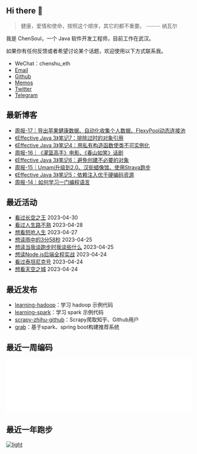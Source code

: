 ## Hi there 👋

> 健康，爱情和使命，按照这个顺序，其它的都不重要。 ------ 纳瓦尔

我是 ChenSoul，一个 Java 软件开发工程师，目前工作在武汉。

如果你有任何反馈或者希望讨论某个话题，欢迎使用以下方式联系我。
- WeChat：chenshu_eth
- [Email](mailto:chensoul.eth@gmail.com)
- [Github](https://github.com/chensoul)
- [Memos](https://memos.chensoul.com)
- [Twitter](https://twitter.com/chensoul_eth)
- [Telegram](https://t.me/chensoul_share)

## 最新博客

<!-- blog starts -->
- [周报-17｜导出苹果健康数据、自动化收集个人数据、FlexyPool动态连接池](https://blog.chensoul.com/posts/2023/05/06/weekly_review_17/)
- [《Effective Java 3》笔记7：排除过时的对象引用](https://blog.chensoul.com/posts/2023/05/05/eliminate-obsolete-object-references/)
- [《Effective Java 3》笔记4：用私有构造函数使类不可实例化](https://blog.chensoul.com/posts/2023/05/05/enforce-noninstantiability-with-a-private-constructor/)
- [周报-16｜《灌篮高手》电影、《春山如笑》话剧](https://blog.chensoul.com/posts/2023/04/25/weekly_review_16/)
- [《Effective Java 3》笔记6：避免创建不必要的对象](https://blog.chensoul.com/posts/2023/04/24/avoid-creating-unnecessary-objects/)
- [周报-15｜Umami升级到2.0、汉街蜡像馆、使用Strava跑步](https://blog.chensoul.com/posts/2023/04/18/weekly_review_15/)
- [《Effective Java 3》笔记5：依赖注入优于硬编码资源](https://blog.chensoul.com/posts/2023/04/17/prefer-dependency-injection-to-hardwiring-resources/)
- [周报-14｜如何学习一门编程语言](https://blog.chensoul.com/posts/2023/04/13/weekly_review_14/)
<!-- blog ends -->

## 最近活动

<!-- douban starts -->
- [看过长空之王](http://movie.douban.com/subject/35209731/) 2023-04-30
- [看过人生路不熟](http://movie.douban.com/subject/35653205/) 2023-04-28
- [想看怒呛人生](http://movie.douban.com/subject/35413042/) 2023-04-27
- [想读雨中的3分58秒](https://book.douban.com/subject/7916024/) 2023-04-25
- [想读当我谈跑步时我谈些什么](https://book.douban.com/subject/3369600/) 2023-04-25
- [想读Node.js后端全程实战](https://book.douban.com/subject/36374893/) 2023-04-24
- [看过泰坦尼克号](http://movie.douban.com/subject/1292722/) 2023-04-24
- [想看天空之城](http://movie.douban.com/subject/1291583/) 2023-04-24
<!-- douban ends -->


## 最近发布

<!-- recent_releases starts -->
- [learning-hadoop](https://github.com/chensoul/learning-hadoop/releases/tag/v0.0.1)：学习 hadoop 示例代码
- [learning-spark](https://github.com/chensoul/learning-spark/releases/tag/v0.0.1)：学习 spark 示例代码
- [scrapy-zhihu-github](https://github.com/chensoul/scrapy-zhihu-github/releases/tag/v0.0.1)：Scrapy爬取知乎、Github用户
- [grab](https://github.com/chensoul/grab/releases/tag/v0.0.1)：基于spark、spring boot构建推荐系统
<!-- recent_releases ends -->


## 最近一周编码

![light](https://raw.githubusercontent.com/chensoul/chensoul/main/images/wakatime_weekly_language_stats.svg#gh-light-mode-only)

## 最近一年跑步

[![light](https://raw.githubusercontent.com/chensoul/running_page/master/assets/github_2023.svg#gh-light-mode-only)](https://run.chensoul.com)

